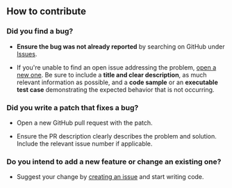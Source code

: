 ## How to contribute

### Did you find a bug?

* **Ensure the bug was not already reported** by searching on GitHub under [Issues](https://github.com/link-/starred_search/issues).

* If you're unable to find an open issue addressing the problem, [open a new one](https://github.com/link-/starred_search/issues/new). Be sure to include a **title and clear description**, as much relevant information as possible, and a **code sample** or an **executable test case** demonstrating the expected behavior that is not occurring.

### Did you write a patch that fixes a bug?

* Open a new GitHub pull request with the patch.

* Ensure the PR description clearly describes the problem and solution. Include the relevant issue number if applicable.

### Do you intend to add a new feature or change an existing one?

* Suggest your change by [creating an issue](https://github.com/link-/starred_search/issues/new) and start writing code.
